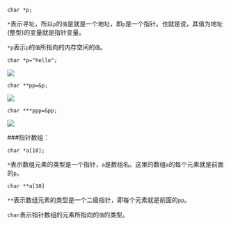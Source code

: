 	char *p;
`*`表示寻址，所以`p`的`值`是就是一个地址，即`p`是一个指针。也就是说，其值为地址(整型)的变量就是指针变量。

`*p`表示`p`的`值`所指向的内存空间的`值`。

	char *p="hello";
![](https://raw.githubusercontent.com/sunbay/note/master/C%E8%AF%AD%E8%A8%80/images/char%20-p.png)

	char **pp=&p;
![](https://raw.githubusercontent.com/sunbay/note/master/C%E8%AF%AD%E8%A8%80/images/char%20--pp.png)
	
	char ***ppp=&pp;
![](https://raw.githubusercontent.com/sunbay/note/master/C%E8%AF%AD%E8%A8%80/images/char%20---ppp.png)

###指针数组：

	char *a[10];
`*`表示数组元素的类型是一个指针，`a`是数组名。这里的数组`a`的每个元素就是前面的`p`。

	char **a[10]
`**`表示数组元素的类型是一个二级指针，即每个元素就是前面的`pp`。

`char`表示指针数组的元素所指向的`值`的类型。



